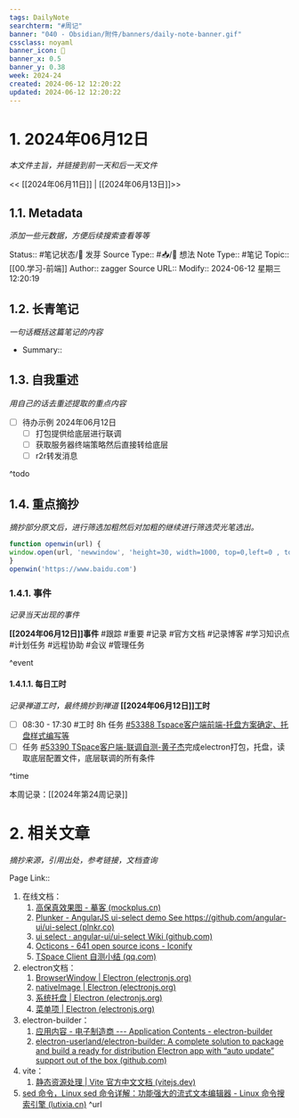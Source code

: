 ```yaml
---
tags: DailyNote
searchterm: "#周记"
banner: "040 - Obsidian/附件/banners/daily-note-banner.gif"
cssclass: noyaml
banner_icon: 💌
banner_x: 0.5
banner_y: 0.38
week: 2024-24
created: 2024-06-12 12:20:22
updated: 2024-06-12 12:20:22
---
```


# 1. 2024年06月12日

_本文件主旨，并链接到前一天和后一天文件_

<< [[2024年06月11日]] | [[2024年06月13日]]>>

## 1.1. Metadata

_添加一些元数据，方便后续搜索查看等等_

Status:: #笔记状态/🌱 发芽
Source Type:: #📥/💭 想法 
Note Type:: #笔记
Topic:: [[00.学习-前端]]
Author:: zagger
Source URL::
Modify:: 2024-06-12 星期三 12:20:19

## 1.2. 长青笔记

_一句话概括这篇笔记的内容_

- Summary::

## 1.3. 自我重述

_用自己的话去重述提取的重点内容_

- [ ] 待办示例 2024年06月12日
	- [ ] 打包提供给底层进行联调
	- [ ] 获取服务器终端策略然后直接转给底层
	- [ ] r2r转发消息

^todo

## 1.4. 重点摘抄

_摘抄部分原文后，进行筛选加粗然后对加粗的继续进行筛选荧光笔选出。_
```js
function openwin(url) {
window.open(url, 'newwindow', 'height=30, width=1000, top=0,left=0 , toolbar =no, menubar=no, scrollbars=no, resizeable=no, location=no, status=no')
}
openwin('https://www.baidu.com')
```
### 1.4.1. 事件

_记录当天出现的事件_

**[[2024年06月12日]]事件** 
#跟踪 #重要 #记录 #官方文档 #记录博客 #学习知识点 #计划任务 #远程协助 #会议 #管理任务

^event

#### 1.4.1.1. 每日工时

_记录禅道工时，最终摘抄到禅道_
**[[2024年06月12日]]工时**
- [ ] 08:30 - 17:30 #工时  8h 任务 [#53388 Tspace客户端前端-托盘方案确定、托盘样式编写等](http://172.16.203.12/zentao/task-view-53388.html?onlybody=yes)
- [ ] 任务 [#53390 TSpace客户端-联调自测-黄子杰](http://172.16.203.12/zentao/task-view-53390.html?onlybody=yes)完成electron打包，托盘，读取底层配置文件，底层联调的所有条件

^time

本周记录：[[2024年第24周记录]]

# 2. 相关文章

_摘抄来源，引用出处，参考链接，文档查询_

Page Link::
1. 在线文档：
	1. [高保真效果图 - 摹客 (mockplus.cn)](https://app.mockplus.cn/app/9XOYNRqAy/develop/design/kOSu7a1BVg)
	2. [Plunker - AngularJS ui-select demo See https://github.com/angular-ui/ui-select (plnkr.co)](https://plnkr.co/edit/5pWPKGSQfGejuEflDNuF?p=preview&preview)
	3. [ui select · angular-ui/ui-select Wiki (github.com)](https://github.com/angular-ui/ui-select/wiki/ui-select#events)
	4. [Octicons - 641 open source icons - Iconify](https://icon-sets.iconify.design/octicon/)
	5. [TSpace Client 自测小结 (qq.com)](https://doc.weixin.qq.com/sheet/e3_ASkAewYuANcpoxJL3fxSu0W1fzDhC?scode=AAoAugf3AAkIdCCglE&tab=BB08J2)
2. electron文档：
	1. [BrowserWindow | Electron (electronjs.org)](https://www.electronjs.org/zh/docs/latest/api/browser-window#wintitle)
	2. [nativeImage | Electron (electronjs.org)](https://www.electronjs.org/zh/docs/latest/api/native-image#imagetopngoptions)
	3. [系统托盘 | Electron (electronjs.org)](https://www.electronjs.org/zh/docs/latest/api/tray#traysetimageimage)
	4. [菜单项 | Electron (electronjs.org)](https://www.electronjs.org/zh/docs/latest/api/menu-item#menuitemclick)
3. electron-builder：
	1. [应用内容 - 电子制造商 --- Application Contents - electron-builder](https://www.electron.build/configuration/contents.html#extraresources)
	2. [electron-userland/electron-builder: A complete solution to package and build a ready for distribution Electron app with “auto update” support out of the box (github.com)](https://github.com/electron-userland/electron-builder)
3. vite：
	1. [静态资源处理 | Vite 官方中文文档 (vitejs.dev)](https://cn.vitejs.dev/guide/assets)
4. [sed 命令，Linux sed 命令详解：功能强大的流式文本编辑器 - Linux 命令搜索引擎 (lutixia.cn)](http://bash.lutixia.cn/c/sed.html)
^url
